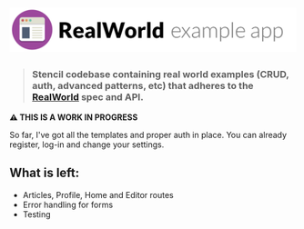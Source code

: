 # ![RealWorld Example App](logo.png)

> ### Stencil codebase containing real world examples (CRUD, auth, advanced patterns, etc) that adheres to the [RealWorld](https://github.com/gothinkster/realworld) spec and API.

**⚠ THIS IS A WORK IN PROGRESS**

So far, I've got all the templates and proper auth in place. You can already register, log-in and change your settings.

## What is left:

- Articles, Profile, Home and Editor routes
- Error handling for forms
- Testing

<!-- ### [Demo](https://github.com/gothinkster/realworld)&nbsp;&nbsp;&nbsp;&nbsp;[RealWorld](https://github.com/gothinkster/realworld)


This codebase was created to demonstrate a fully fledged fullstack application built with **[Stencil](https://stenciljs.com/)** including CRUD operations, authentication, routing, pagination, and more.

We've gone to great lengths to adhere to the **Stencil** community styleguides & best practices.

For more information on how to this works with other frontends/backends, head over to the [RealWorld](https://github.com/gothinkster/realworld) repo.


# How it works

> Describe it

# Getting started

> npm install, npm start, etc. -->

